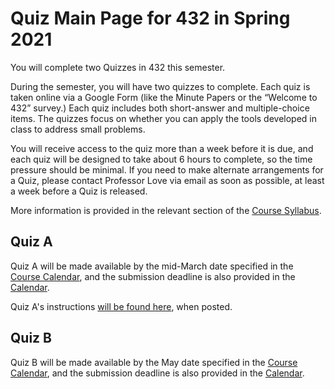 # Quiz Main Page for 432 in Spring 2021

You will complete two Quizzes in 432 this semester. 

During the semester, you will have two quizzes to complete. Each quiz is taken online via a Google Form (like the Minute Papers or the “Welcome to 432” survey.) Each quiz includes both short-answer and multiple-choice items. The quizzes focus on whether you can apply the tools developed in class to address small problems.

You will receive access to the quiz more than a week before it is due, and each quiz will be designed to take about 6 hours to complete, so the time pressure should be minimal. If you need to make alternate arrangements for a Quiz, please contact Professor Love via email as soon as possible, at least a week before a Quiz is released.

More information is provided in the relevant section of the [Course Syllabus](https://thomaselove.github.io/432-2021-syllabus/assignments-and-grading.html#quizzes).

## Quiz A

Quiz A will be made available by the mid-March date specified in the [Course Calendar](https://thomaselove.github.io/432/calendar.html), and the submission deadline is also provided in the [Calendar](https://thomaselove.github.io/432/calendar.html).

Quiz A's instructions [will be found here](https://github.com/THOMASELOVE/432-2021/tree/master/quizzes/quizA), when posted.

## Quiz B

Quiz B will be made available by the May date specified in the [Course Calendar](https://thomaselove.github.io/432/calendar.html), and the submission deadline is also provided in the [Calendar](https://thomaselove.github.io/432/calendar.html).


